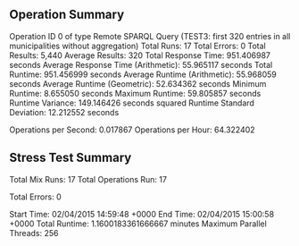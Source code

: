 Operation Summary
-----------------

Operation ID 0 of type Remote SPARQL Query (TEST3: first 320 entries in all municipalities without aggregation)
Total Runs: 17
Total Errors: 0
Total Results: 5,440
Average Results: 320
Total Response Time: 951.406987 seconds
Average Response Time (Arithmetic): 55.965117 seconds
Total Runtime: 951.456999 seconds
Average Runtime (Arithmetic): 55.968059 seconds
Average Runtime (Geometric): 52.634362 seconds
Minimum Runtime: 8.655050 seconds
Maximum Runtime: 59.805857 seconds
Runtime Variance: 149.146426 seconds squared
Runtime Standard Deviation: 12.212552 seconds

Operations per Second: 0.017867
Operations per Hour: 64.322402

Stress Test Summary
-----------------

Total Mix Runs: 17
Total Operations Run: 17

Total Errors: 0

Start Time: 02/04/2015 14:59:48 +0000
End Time: 02/04/2015 15:00:58 +0000
Total Runtime: 1.1600183361666667 minutes
Maximum Parallel Threads: 256
